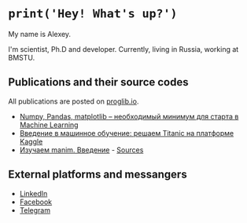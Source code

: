 # `print('Hey! What's up?')`
My name is Alexey.

I'm scientist, Ph.D and developer. Currently, living in Russia, working at BMSTU. 

## Publications and their source codes
All publications are posted on [proglib.io](proglib.io).
* [Numpy, Pandas, matplotlib – необходимый минимум для старта в Machine Learning](https://proglib.io/p/numpy-pandas-matplotlib-neobhodimyy-minimum-dlya-starta-v-machine-learning-2021-06-18)
* [Введение в машинное обучение: решаем Titanic на платформе Kaggle](https://proglib.io/p/vvedenie-v-mashinnoe-obuchenie-reshaem-titanic-na-platforme-kaggle-2021-08-17)
* [Изучаем manim. Введение](soon) - [Sources](https://github.com/milssky/manim)

## External platforms and messangers
* [LinkedIn](https://www.linkedin.com/in/alexey-potapov/)
* [Facebook](https://www.facebook.com/milssky/)
* [Telegram](https://t.me/milssky/)

<!--
**milssky/milssky** is a ✨ _special_ ✨ repository because its `README.md` (this file) appears on your GitHub profile.

Here are some ideas to get you started:

- 🔭 I’m currently working on ...
- 🌱 I’m currently learning ...
- 👯 I’m looking to collaborate on ...
- 🤔 I’m looking for help with ...
- 💬 Ask me about ...
- 📫 How to reach me: ...
- 😄 Pronouns: ...
- ⚡ Fun fact: ...
-->
